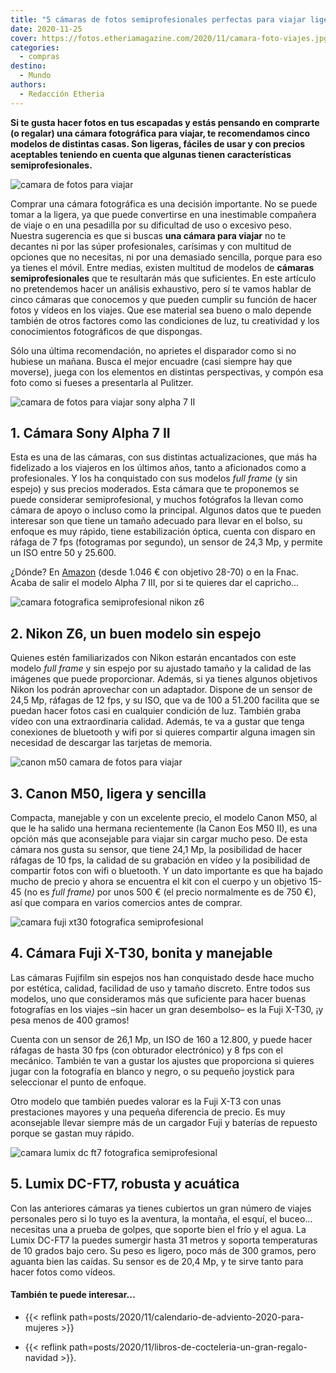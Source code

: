 ```yaml
---
title: "5 cámaras de fotos semiprofesionales perfectas para viajar ligeras"
date: 2020-11-25
cover: https://fotos.etheriamagazine.com/2020/11/camara-foto-viajes.jpg
categories: 
  - compras
destino: 
  - Mundo
authors: 
  - Redacción Etheria
---
```


**Si te gusta hacer fotos en tus escapadas y estás pensando en comprarte (o regalar) una 
cámara fotográfica para viajar, te recomendamos cinco modelos de distintas casas. Son 
ligeras, fáciles de usar y con precios aceptables teniendo en cuenta que algunas tienen 
características semiprofesionales.** 

![camara de fotos para viajar](https://fotos.etheriamagazine.com/2020/11/camara-foto-viajes.jpg "Descubre el placer de la fotografía en los viajes. © Andre Furtado")

Comprar una cámara fotográfica es una decisión importante. No se puede tomar a la 
ligera, ya que puede convertirse en una inestimable compañera de viaje o en una 
pesadilla por su dificultad de uso o excesivo peso. Nuestra sugerencia es que si buscas 
**una cámara para viajar** no te decantes ni por las súper profesionales, carísimas y 
con multitud de opciones que no necesitas, ni por una demasiado sencilla, porque para 
eso ya tienes el móvil. Entre medias, existen multitud de modelos de **cámaras 
semiprofesionales** que te resultarán más que suficientes. En este artículo no 
pretendemos hacer un análisis exhaustivo, pero sí te vamos hablar de cinco cámaras que 
conocemos y que pueden cumplir su función de hacer fotos y vídeos en los viajes. Que ese 
material sea bueno o malo depende también de otros factores como las condiciones de luz, 
tu creatividad y los conocimientos fotográficos de que dispongas. 

Sólo una última recomendación, no aprietes el disparador como si no hubiese un mañana. 
Busca el mejor encuadre (casi siempre hay que moverse), juega con los elementos en 
distintas perspectivas, y compón esa foto como si fueses a presentarla al Pulitzer. 

![camara de fotos para viajar sony alpha 7 II](https://fotos.etheriamagazine.com/2020/11/sony-alpha-7-ii.jpg "© Modelo Sony Alpha 7 II.")

## 1\. Cámara Sony Alpha 7 II

Esta es una de las cámaras, con sus distintas actualizaciones, que más ha fidelizado a 
los viajeros en los últimos años, tanto a aficionados como a profesionales. Y los ha 
conquistado con sus modelos _full frame_ (y sin espejo) y sus precios moderados. Esta 
cámara que te proponemos se puede considerar semiprofesional, y muchos fotógrafos la 
llevan como cámara de apoyo o incluso como la principal. Algunos datos que te pueden 
interesar son que tiene un tamaño adecuado para llevar en el bolso, su enfoque es muy 
rápido, tiene estabilización óptica, cuenta con disparo en ráfaga de 7 fps (fotogramas 
por segundo), un sensor de 24,3 Mp, y permite un ISO entre 50 y 25.600. 

¿Dónde? En [Amazon](https://amzn.to/3pRHDyn) (desde 1.046 € con objetivo 28-70) o en la 
Fnac. Acaba de salir el modelo Alpha 7 III, por si te quieres dar el capricho... 

![camara fotografica semiprofesional  nikon z6](https://fotos.etheriamagazine.com/2020/11/precio-ofertas-nikon-z6.jpg "Cámara fotográfica © Nikon Z6, ligera y de gran calidad.")

## 2\. Nikon Z6, un buen modelo sin espejo

Quienes estén familiarizados con Nikon estarán encantados con este modelo _full frame_ y 
sin espejo por su ajustado tamaño y la calidad de las imágenes que puede proporcionar. 
Además, si ya tienes algunos objetivos Nikon los podrán aprovechar con un adaptador. 
Dispone de un sensor de 24,5 Mp, ráfagas de 12 fps, y su ISO, que va de 100 a 51.200 
facilita que se puedan hacer fotos casi en cualquier condición de luz. También graba 
vídeo con una extraordinaria calidad. Además, te va a gustar que tenga conexiones de 
bluetooth y wifi por si quieres compartir alguna imagen sin necesidad de descargar las 
tarjetas de memoria. 

![canon m50 camara de fotos para viajar](https://fotos.etheriamagazine.com/2020/11/ofertas-canon-m-50.jpg "© Canon M50, excelente relación calidad-precio.")

## 3\. Canon M50, ligera y sencilla

Compacta, manejable y con un excelente precio, el modelo Canon M50, al que le ha salido 
una hermana recientemente (la Canon Eos M50 II), es una opción más que aconsejable para 
viajar sin cargar mucho peso. De esta cámara nos gusta su sensor, que tiene 24,1 Mp, la 
posibilidad de hacer ráfagas de 10 fps, la calidad de su grabación en vídeo y la 
posibilidad de compartir fotos con wifi o bluetooth. Y un dato importante es que ha 
bajado mucho de precio y ahora se encuentra el kit con el cuerpo y un objetivo 15-45 (no 
es _full frame)_ por unos 500 € (el precio normalmente es de 750 €), así que compara en 
varios comercios antes de comprar. 

![camara fuji xt30 fotografica semiprofesional](https://fotos.etheriamagazine.com/2020/11/precio-rebajado-fuji-xt-30.jpg "Cámara de fotos para viajar © Fuji-XT30.")

## 4\. Cámara Fuji X-T30, bonita y manejable

Las cámaras Fujifilm sin espejos nos han conquistado desde hace mucho por estética, 
calidad, facilidad de uso y tamaño discreto. Entre todos sus modelos, uno que 
consideramos más que suficiente para hacer buenas fotografías en los viajes –sin hacer 
un gran desembolso– es la Fuji X-T30, ¡y pesa menos de 400 gramos! 

Cuenta con un sensor de 26,1 Mp, un ISO de 160 a 12.800, y puede hacer ráfagas de hasta 
30 fps (con obturador electrónico) y 8 fps con el mecánico. También te van a gustar los 
ajustes que proporciona si quieres jugar con la fotografía en blanco y negro, o su 
pequeño joystick para seleccionar el punto de enfoque. 

Otro modelo que también puedes valorar es la Fuji X-T3 con unas prestaciones mayores y 
una pequeña diferencia de precio. Es muy aconsejable llevar siempre más de un cargador 
Fuji y baterías de repuesto porque se gastan muy rápido. 

![camara lumix dc ft7 fotografica semiprofesional](https://fotos.etheriamagazine.com/2020/11/camara-acuatica-lumix-DC-FT7.jpg "Lumix DC-FT7, ideal para bucear o llevar a la montaña. © Panasonic")

## 5\. Lumix DC-FT7, robusta y acuática

Con las anteriores cámaras ya tienes cubiertos un gran número de viajes personales pero 
si lo tuyo es la aventura, la montaña, el esquí, el buceo… necesitas una a prueba de 
golpes, que soporte bien el frío y el agua. La Lumix DC-FT7 la puedes sumergir hasta 31 
metros y soporta temperaturas de 10 grados bajo cero. Su peso es ligero, poco más de 300 
gramos, pero aguanta bien las caídas. Su sensor es de 20,4 Mp, y te sirve tanto para 
hacer fotos como vídeos. 

#### También te puede interesar...

- {{< reflink path=posts/2020/11/calendario-de-adviento-2020-para-mujeres >}} 

- {{< reflink path=posts/2020/11/libros-de-cocteleria-un-gran-regalo-navidad >}}.
